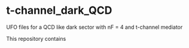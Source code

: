 # t-channel_dark_QCD
UFO files for a QCD like dark sector with nF = 4 and t-channel mediator

This repository contains 

